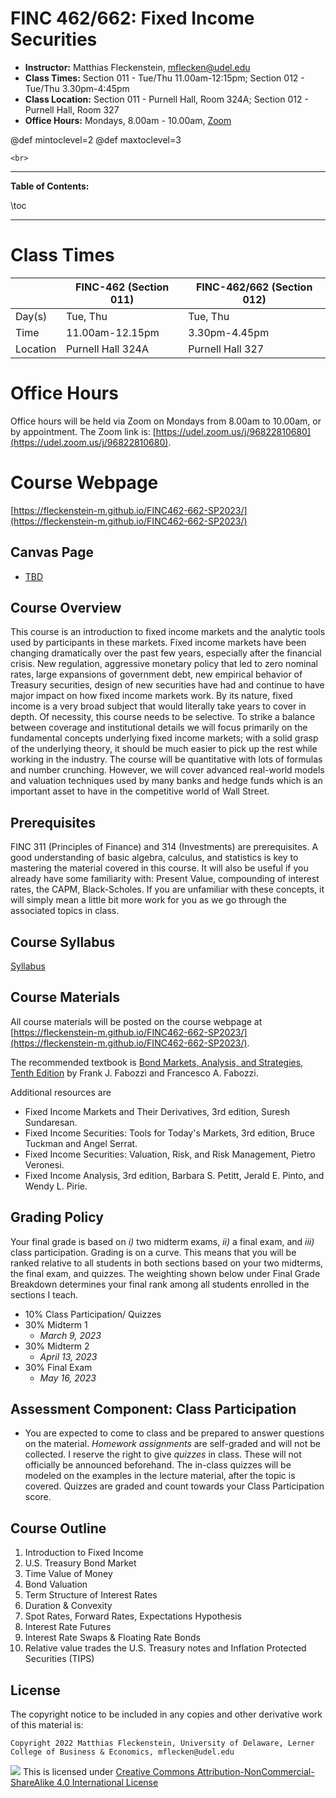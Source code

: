 
# FINC 462/662: Fixed Income Securities


* **Instructor:** Matthias Fleckenstein, [mflecken@udel.edu](mailto:mflecken@udel.edu)
* **Class Times:** Section 011 - Tue/Thu 11.00am-12:15pm; Section 012 - Tue/Thu 3.30pm-4:45pm
* **Class Location:** Section 011 - Purnell Hall, Room 324A; Section 012 - Purnell Hall, Room 327
* **Office Hours:** Mondays, 8.00am - 10.00am, [Zoom](https://udel.zoom.us/j/96822810680)

@def mintoclevel=2 
@def maxtoclevel=3

~~~
<br>
~~~

---

**Table of Contents:**

\toc

---

# Class Times

|             | FINC-462 (Section 011)        | FINC-462/662 (Section 012)    |
| --------    | ----------------------------  | ---------------------------   |
| Day(s)      | Tue, Thu                      | Tue, Thu         |
| Time        | 11.00am-12.15pm               | 3.30pm-4.45pm    |
| Location    | Purnell Hall 324A             | Purnell Hall 327 |


# Office Hours
Office hours will be held via Zoom on Mondays from 8.00am to 10.00am, or by appointment.
The Zoom link is: [https://udel.zoom.us/j/96822810680](https://udel.zoom.us/j/96822810680).


# Course Webpage
[https://fleckenstein-m.github.io/FINC462-662-SP2023/](https://fleckenstein-m.github.io/FINC462-662-SP2023/)


## Canvas Page
- [TBD](TBD)

## Course Overview

This course is an introduction to fixed income markets and the analytic tools used by participants in these markets. Fixed income markets have been changing dramatically over the past few years, especially after the financial crisis. New regulation, aggressive monetary policy that led to zero nominal rates, large expansions of government debt, new empirical behavior of Treasury securities, design of new securities have had and continue to have major impact on how fixed income markets work. By its nature, fixed income is a very broad subject that would literally take years to cover in depth. Of necessity, this course needs to be selective. To strike a balance between coverage and institutional details we will focus primarily on the fundamental concepts underlying fixed income markets; with a solid grasp of the underlying theory, it should be much easier to pick up the rest while working in the industry. The course will be quantitative with lots of formulas and number crunching. However, we will cover advanced real-world models and valuation techniques used by many banks and hedge funds which is an important asset to have in the competitive world of Wall Street.

## Prerequisites
FINC 311 (Principles of Finance) and 314 (Investments) are prerequisites. A good understanding of basic algebra, calculus, and statistics is key to mastering the material covered in this course. It will also be useful if you already have some familiarity with: Present Value, compounding of interest rates, the CAPM, Black-Scholes. If you are unfamiliar with these concepts, it will simply mean a little bit more work for you as we go through the associated topics in class. 


## Course Syllabus

[Syllabus](./assets/FINC462-662_Syllabus_SP23.pdf)


## Course Materials

All course materials will be posted on the course webpage at [https://fleckenstein-m.github.io/FINC462-662-SP2023/](https://fleckenstein-m.github.io/FINC462-662-SP2023/).

The recommended textbook is [Bond Markets, Analysis, and Strategies, Tenth Edition](https://mitpress.mit.edu/books/bond-markets-analysis-and-strategies-tenth-edition) by Frank J. Fabozzi and Francesco A. Fabozzi.

Additional resources are

- Fixed Income Markets and Their Derivatives, 3rd edition, Suresh Sundaresan.  
- Fixed Income Securities: Tools for Today's Markets, 3rd edition, Bruce Tuckman and Angel Serrat.  
- Fixed Income Securities: Valuation, Risk, and Risk Management, Pietro Veronesi.  
- Fixed Income Analysis, 3rd edition, Barbara S. Petitt, Jerald E. Pinto, and Wendy L. Pirie.  


## Grading Policy

Your final grade is based on _i)_ two midterm exams, _ii)_ a final exam, and _iii)_ class participation. Grading is on a curve. This means that you will be ranked relative to all students in both sections based on your two midterms, the final exam, and quizzes. The weighting shown below under Final Grade Breakdown determines your final rank among all students enrolled in the sections I teach.

- 10% Class Participation/ Quizzes
- 30% Midterm 1
  - *March 9, 2023*
- 30% Midterm 2
  - *April 13, 2023*
- 30% Final Exam
  - *May 16, 2023*


## Assessment Component: Class Participation

- You are expected to come to class and be prepared to answer questions on the material. *Homework assignments* are self-graded and will not be collected. I reserve the right to give *quizzes* in class. These will not officially be announced beforehand. The in-class quizzes will be modeled on the examples in the lecture material, after the topic is covered. Quizzes are graded and count towards your Class Participation score.  


## Course Outline
1. Introduction to Fixed Income
2. U.S. Treasury Bond Market
3. Time Value of Money
4. Bond Valuation
5. Term Structure of Interest Rates
6. Duration & Convexity
7. Spot Rates, Forward Rates, Expectations Hypothesis
8. Interest Rate Futures
9. Interest Rate Swaps & Floating Rate Bonds
10. Relative value trades the U.S. Treasury notes and Inflation Protected Securities (TIPS)




## License

The copyright notice to be included in any copies and other derivative work of this material is:

```
Copyright 2022 Matthias Fleckenstein, University of Delaware, Lerner College of Business & Economics, mflecken@udel.edu
```

![](https://licensebuttons.net/l/by-nc-sa/4.0/80x15.png) This is licensed under [Creative Commons Attribution-NonCommercial-ShareAlike 4.0 International License](http://creativecommons.org/licenses/by-nc-sa/4.0/)
